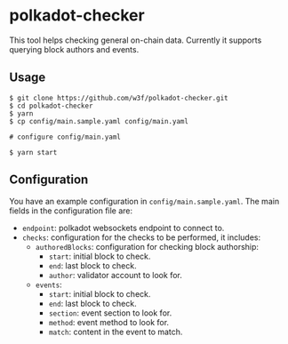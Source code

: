 # polkadot-checker

This tool helps checking general on-chain data. Currently it supports querying
block authors and events.

## Usage

```shell
$ git clone https://github.com/w3f/polkadot-checker.git
$ cd polkadot-checker
$ yarn
$ cp config/main.sample.yaml config/main.yaml

# configure config/main.yaml

$ yarn start
```

## Configuration
You have an example configuration in `config/main.sample.yaml`. The main fields
in the configuration file are:

* `endpoint`: polkadot websockets endpoint to connect to.
* `checks`: configuration for the checks to be performed, it includes:
  * `authoredBlocks`: configuration for checking block authorship:
    * `start`: initial block to check.
    * `end`: last block to check.
    * `author`: validator account to look for.
  * `events`:
    * `start`: initial block to check.
    * `end`: last block to check.
    * `section`: event section to look for.
    * `method`: event method to look for.
    * `match`: content in the event to match.
